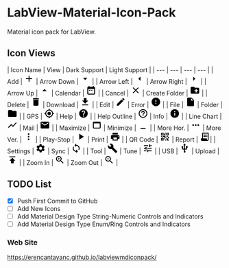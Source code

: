 # LabView-Material-Icon-Pack
Material icon pack for LabView. 


## Icon Views
| Icon Name | View | Dark Support | Light Support |
| --- | *---* | --- | *---* |
| Add | ![Add](https://raw.githubusercontent.com/ErencanTayanc/labView-Material-Icon-Pack/master/Assets%2024%20Pixels/baseline_add_black_24dp.png) | Arrow Down | ![Arrow Down](https://raw.githubusercontent.com/ErencanTayanc/labView-Material-Icon-Pack/master/Assets%2024%20Pixels/baseline_arrow_drop_down_black_24dp.png) | 
| Arrow Left | ![Arrow Left](https://raw.githubusercontent.com/ErencanTayanc/labView-Material-Icon-Pack/master/Assets%2024%20Pixels/baseline_arrow_left_black_24dp.png) | Arrow Right | ![Arrow Right](https://raw.githubusercontent.com/ErencanTayanc/labView-Material-Icon-Pack/master/Assets%2024%20Pixels/baseline_arrow_right_black_24dp.png) |
| Arrow Up | ![Arrow Up](https://raw.githubusercontent.com/ErencanTayanc/labView-Material-Icon-Pack/master/Assets%2024%20Pixels/baseline_arrow_drop_up_black_24dp.png) | Calendar | ![Calendar](https://raw.githubusercontent.com/ErencanTayanc/labView-Material-Icon-Pack/master/Assets%2024%20Pixels/baseline_date_range_black_24dp.png) |
| Cancel | ![Cancel](https://raw.githubusercontent.com/ErencanTayanc/labView-Material-Icon-Pack/master/Assets%2024%20Pixels/baseline_close_black_24dp.png) | Create Folder | ![Create Folder](https://raw.githubusercontent.com/ErencanTayanc/labView-Material-Icon-Pack/master/Assets%2024%20Pixels/baseline_create_new_folder_black_24dp.png) |
| Delete | ![Delete](https://raw.githubusercontent.com/ErencanTayanc/labView-Material-Icon-Pack/master/Assets%2024%20Pixels/baseline_delete_black_24dp.png) | Download | ![Download](https://raw.githubusercontent.com/ErencanTayanc/labView-Material-Icon-Pack/master/Assets%2024%20Pixels/baseline_get_app_black_24dp.png) |
| Edit | ![Edit](https://raw.githubusercontent.com/ErencanTayanc/labView-Material-Icon-Pack/master/Assets%2024%20Pixels/baseline_edit_black_24dp.png) | Error | ![Error](https://raw.githubusercontent.com/ErencanTayanc/labView-Material-Icon-Pack/master/Assets%2024%20Pixels/baseline_error_black_24dp.png) |
| File | ![File](https://raw.githubusercontent.com/ErencanTayanc/labView-Material-Icon-Pack/master/Assets%2024%20Pixels/baseline_insert_drive_file_black_24dp.png) | Folder | ![Folder](https://raw.githubusercontent.com/ErencanTayanc/labView-Material-Icon-Pack/master/Assets%2024%20Pixels/baseline_folder_black_24dp.png) |
| GPS | ![GPS](https://raw.githubusercontent.com/ErencanTayanc/labView-Material-Icon-Pack/master/Assets%2024%20Pixels/baseline_gps_fixed_black_24dp.png) | Help | ![Help](https://raw.githubusercontent.com/ErencanTayanc/labView-Material-Icon-Pack/master/Assets%2024%20Pixels/baseline_help_black_24dp.png) |
| Help Outline | ![Help Outline](https://raw.githubusercontent.com/ErencanTayanc/labView-Material-Icon-Pack/master/Assets%2024%20Pixels/baseline_help_outline_black_24dp.png) | Info | ![Info](https://raw.githubusercontent.com/ErencanTayanc/labView-Material-Icon-Pack/master/Assets%2024%20Pixels/baseline_info_black_24dp.png) |
| Line Chart | ![Line Chart](https://raw.githubusercontent.com/ErencanTayanc/labView-Material-Icon-Pack/master/Assets%2024%20Pixels/baseline_show_chart_black_24dp.png) | Mail | ![Mail](https://raw.githubusercontent.com/ErencanTayanc/labView-Material-Icon-Pack/master/Assets%2024%20Pixels/baseline_email_black_24dp.png) |
| Maximize | ![Maximize](https://raw.githubusercontent.com/ErencanTayanc/labView-Material-Icon-Pack/master/Assets%2024%20Pixels/baseline_web_asset_black_24dp.png)  | Minimize | ![Minimize](https://raw.githubusercontent.com/ErencanTayanc/labView-Material-Icon-Pack/master/Assets%2024%20Pixels/baseline_minimize_black_24dp.png) |
| More Hor. | ![More Hor](https://raw.githubusercontent.com/ErencanTayanc/labView-Material-Icon-Pack/master/Assets%2024%20Pixels/baseline_more_horiz_black_24dp.png) | More Ver. | ![More Ver](https://raw.githubusercontent.com/ErencanTayanc/labView-Material-Icon-Pack/master/Assets%2024%20Pixels/baseline_more_vert_black_24dp.png) |
| Play-Stop | ![Play-Stop](https://raw.githubusercontent.com/ErencanTayanc/labView-Material-Icon-Pack/master/Assets%2024%20Pixels/baseline_play_arrow_black_24dp.png) | Print | ![Print](https://raw.githubusercontent.com/ErencanTayanc/labView-Material-Icon-Pack/master/Assets%2024%20Pixels/baseline_print_black_24dp.png) |
| QR Code | ![QR Code](https://raw.githubusercontent.com/ErencanTayanc/labView-Material-Icon-Pack/master/Assets%2024%20Pixels/baseline_qr_code_2_black_24dp.png) | Report | ![Report](https://raw.githubusercontent.com/ErencanTayanc/labView-Material-Icon-Pack/master/Assets%2024%20Pixels/baseline_receipt_long_black_24dp.png)| 
| Settings | ![Settings](https://raw.githubusercontent.com/ErencanTayanc/labView-Material-Icon-Pack/master/Assets%2024%20Pixels/baseline_settings_black_24dp.png) | Sync | ![Sync](https://raw.githubusercontent.com/ErencanTayanc/labView-Material-Icon-Pack/master/Assets%2024%20Pixels/baseline_sync_black_24dp.png) |
| Tool | ![Tool](https://raw.githubusercontent.com/ErencanTayanc/labView-Material-Icon-Pack/master/Assets%2024%20Pixels/baseline_build_black_24dp.png) | Tune | ![Tune](https://raw.githubusercontent.com/ErencanTayanc/labView-Material-Icon-Pack/master/Assets%2024%20Pixels/baseline_tune_black_24dp.png) |
| USB | ![USB](https://raw.githubusercontent.com/ErencanTayanc/labView-Material-Icon-Pack/master/Assets%2024%20Pixels/baseline_usb_black_24dp.png) | Upload | ![Upload](https://raw.githubusercontent.com/ErencanTayanc/labView-Material-Icon-Pack/master/Assets%2024%20Pixels/baseline_publish_black_24dp.png) |
| Zoom In | ![Zoom In](https://raw.githubusercontent.com/ErencanTayanc/labView-Material-Icon-Pack/master/Assets%2024%20Pixels/baseline_zoom_in_black_24dp.png) | Zoom Out | ![Zoom Out](https://raw.githubusercontent.com/ErencanTayanc/labView-Material-Icon-Pack/master/Assets%2024%20Pixels/baseline_zoom_out_black_24dp.png) |




## TODO List
- [x] Push First Commit to GitHub
- [ ] Add New Icons
- [ ] Add Material Design Type String-Numeric Controls and Indicators
- [ ] Add Material Design Type Enum/Ring Controls and Indicators

### Web Site
https://erencantayanc.github.io/labviewmdiconpack/
